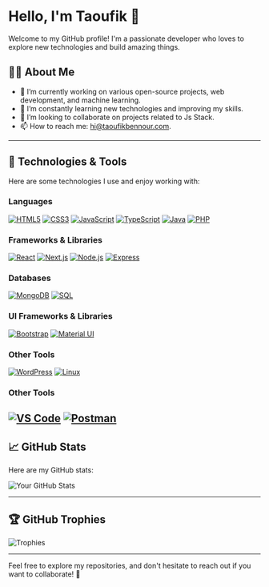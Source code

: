 # Hello, I'm Taoufik 👋

Welcome to my GitHub profile! I'm a passionate developer who loves to explore new technologies and build amazing things.

## 👨‍💻 About Me

- 🔭 I’m currently working on various open-source projects, web development, and machine learning.
- 🌱 I’m constantly learning new technologies and improving my skills.
- 👯 I’m looking to collaborate on projects related to Js Stack.
- 📫 How to reach me: hi@taoufikbennour.com.

---

## 🚀 Technologies & Tools

Here are some technologies I use and enjoy working with:

### Languages
[![HTML5](https://img.shields.io/badge/HTML5-E34F26?style=flat-square&logo=html5&logoColor=white)](https://developer.mozilla.org/en-US/docs/Web/HTML)
[![CSS3](https://img.shields.io/badge/CSS3-1572B6?style=flat-square&logo=css3&logoColor=white)](https://developer.mozilla.org/en-US/docs/Web/CSS)
[![JavaScript](https://img.shields.io/badge/JavaScript-ES6+-yellow?style=flat-square&logo=javascript&logoColor=black)](https://www.javascript.com/)
[![TypeScript](https://img.shields.io/badge/TypeScript-3178C6?style=flat-square&logo=typescript&logoColor=white)](https://www.typescriptlang.org/)
[![Java](https://img.shields.io/badge/Java-007396?style=flat-square&logo=java&logoColor=white)](https://www.java.com/)
[![PHP](https://img.shields.io/badge/PHP-777BB4?style=flat-square&logo=php&logoColor=white)](https://www.php.net/)

### Frameworks & Libraries
[![React](https://img.shields.io/badge/React-61DAFB?style=flat-square&logo=react&logoColor=black)](https://reactjs.org/)
[![Next.js](https://img.shields.io/badge/Next.js-000000?style=flat-square&logo=next.js&logoColor=white)](https://nextjs.org/)
[![Node.js](https://img.shields.io/badge/Node.js-339933?style=flat-square&logo=node.js&logoColor=white)](https://nodejs.org/)
[![Express](https://img.shields.io/badge/Express-000000?style=flat-square&logo=express&logoColor=white)](https://expressjs.com/)

### Databases
[![MongoDB](https://img.shields.io/badge/MongoDB-47A248?style=flat-square&logo=mongodb&logoColor=white)](https://www.mongodb.com/)
[![SQL](https://img.shields.io/badge/SQL-003B57?style=flat-square&logo=mysql&logoColor=white)](https://www.mysql.com/)

### UI Frameworks & Libraries
[![Bootstrap](https://img.shields.io/badge/Bootstrap-563D7C?style=flat-square&logo=bootstrap&logoColor=white)](https://getbootstrap.com/)
[![Material UI](https://img.shields.io/badge/Material_UI-00796B?style=flat-square&logo=material-ui&logoColor=white)](https://mui.com/)

### Other Tools
[![WordPress](https://img.shields.io/badge/WordPress-21759B?style=flat-square&logo=wordpress&logoColor=white)](https://wordpress.org/)
[![Linux](https://img.shields.io/badge/Linux-FCC624?style=flat-square&logo=linux&logoColor=black)](https://www.kernel.org/)


### Other Tools
[![VS Code](https://img.shields.io/badge/VS_Code-0078D4?style=flat-square&logo=visualstudiocode&logoColor=white)](https://code.visualstudio.com/)
[![Postman](https://img.shields.io/badge/Postman-FF6C37?style=flat-square&logo=postman&logoColor=white)](https://www.postman.com/)
---

## 📈 GitHub Stats

Here are my GitHub stats:

![Your GitHub Stats](https://github-readme-stats.vercel.app/api?username=Taoufik-BENNOUR&show_icons=true&hide_title=true&count_private=true&hide=prs&theme=radical)

---

## 🏆 GitHub Trophies

![Trophies](https://github-profile-trophy.vercel.app/?username=Taoufik-BENNOUR&theme=radical&margin-w=15&margin-h=15)

---

Feel free to explore my repositories, and don't hesitate to reach out if you want to collaborate! 🚀
